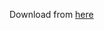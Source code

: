Download from [here](https://www.kaggle.com/datasets/andrewmvd/lung-and-colon-cancer-histopathological-images)